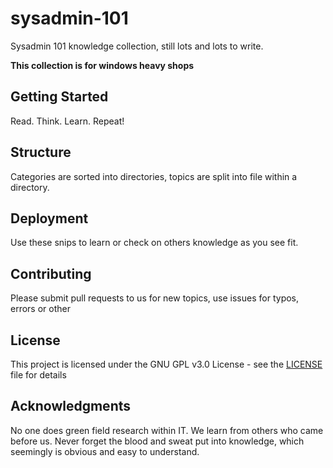 # sysadmin-101

Sysadmin 101 knowledge collection, still lots and lots to write.

**This collection is for windows heavy shops**

## Getting Started

Read. Think. Learn. Repeat!

## Structure

Categories are sorted into directories, topics are split into file within a directory.

## Deployment

Use these snips to learn or check on others knowledge as you see fit.

## Contributing

Please submit pull requests to us for new topics, use issues for typos, errors or other 

## License

This project is licensed under the GNU GPL v3.0 License - see the [LICENSE](LICENSE) file for details

## Acknowledgments

No one does green field research within IT. We learn from others who came before us. Never forget the blood and sweat put into knowledge, which seemingly is obvious and easy to understand.

